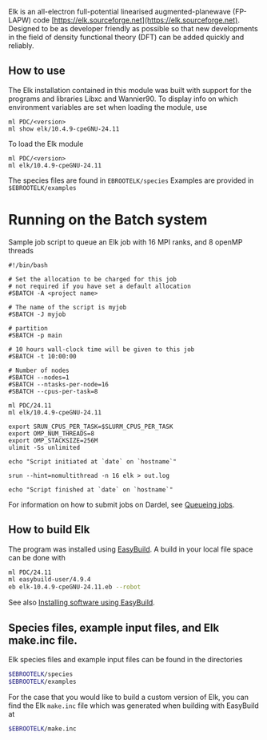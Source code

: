 Elk is an all-electron full-potential linearised augmented-planewave (FP-LAPW) code [https://elk.sourceforge.net](https://elk.sourceforge.net). Designed to be as developer friendly as possible so that new developments in the field of density functional theory (DFT) can be added quickly and reliably.

## How to use

The Elk installation contained in this module was built with support for the programs and libraries Libxc and Wannier90.
To display info on which environment variables are set when loading the module, use
```
ml PDC/<version>
ml show elk/10.4.9-cpeGNU-24.11
```
To load the Elk module
```
ml PDC/<version>
ml elk/10.4.9-cpeGNU-24.11
```
The species files are found in ``EBROOTELK/species``
Examples are provided in ``$EBROOTELK/examples``

# Running on the Batch system
Sample job script to queue an Elk job with 16 MPI ranks, and 8 openMP threads

```
#!/bin/bash

# Set the allocation to be charged for this job
# not required if you have set a default allocation
#SBATCH -A <project name>

# The name of the script is myjob
#SBATCH -J myjob

# partition
#SBATCH -p main

# 10 hours wall-clock time will be given to this job
#SBATCH -t 10:00:00

# Number of nodes
#SBATCH --nodes=1
#SBATCH --ntasks-per-node=16
#SBATCH --cpus-per-task=8

ml PDC/24.11
ml elk/10.4.9-cpeGNU-24.11

export SRUN_CPUS_PER_TASK=$SLURM_CPUS_PER_TASK
export OMP_NUM_THREADS=8
export OMP_STACKSIZE=256M
ulimit -Ss unlimited

echo "Script initiated at `date` on `hostname`"

srun --hint=nomultithread -n 16 elk > out.log

echo "Script finished at `date` on `hostname`"
```

For information on how to submit jobs on Dardel, see [Queueing jobs](https://support.pdc.kth.se/doc/support-docs/run_jobs/job_scheduling/).

## How to build Elk

The program was installed using [EasyBuild](https://docs.easybuild.io/en/latest/).
A build in your local file space can be done with

```bash
ml PDC/24.11
ml easybuild-user/4.9.4
eb elk-10.4.9-cpeGNU-24.11.eb --robot
```

See also [Installing software using EasyBuild](https://support.pdc.kth.se/doc/support-docs/software_development/easybuild/).

## Species files, example input files, and Elk make.inc file.

Elk species files and example input files can be found
in the directories
```bash
$EBROOTELK/species
$EBROOTELK/examples
```
For the case that you would like to build a custom version
of Elk, you can find the Elk `make.inc` file which was generated
when building with EasyBuild at
```bash
$EBROOTELK/make.inc
```

